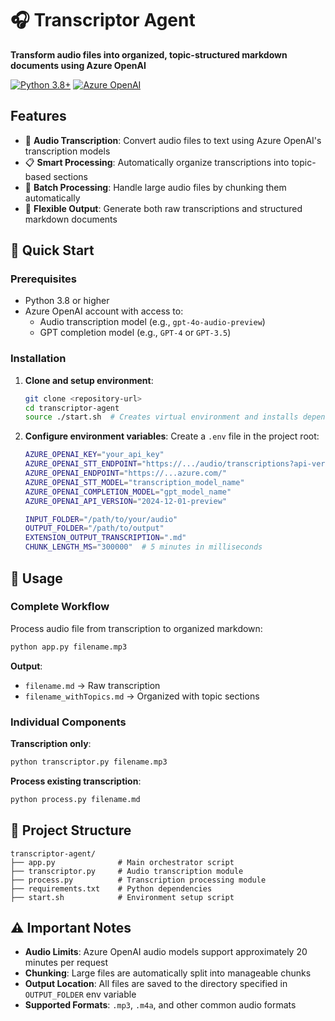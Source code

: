 
# 🎧 Transcriptor Agent

**Transform audio files into organized, topic-structured markdown documents using Azure OpenAI**

[![Python 3.8+](https://img.shields.io/badge/python-3.8+-blue.svg)](https://www.python.org/downloads/)
[![Azure OpenAI](https://img.shields.io/badge/Azure-OpenAI-orange.svg)](https://azure.microsoft.com/en-us/products/ai-services/openai-service)

## Features

- 🎵 **Audio Transcription**: Convert audio files to text using Azure OpenAI's transcription models
- 📋 **Smart Processing**: Automatically organize transcriptions into topic-based sections
- 🔄 **Batch Processing**: Handle large audio files by chunking them automatically
- 📁 **Flexible Output**: Generate both raw transcriptions and structured markdown documents

## 🚀 Quick Start

### Prerequisites

- Python 3.8 or higher
- Azure OpenAI account with access to:
    - Audio transcription model (e.g., `gpt-4o-audio-preview`)
    - GPT completion model (e.g., `GPT-4` or `GPT-3.5`)

### Installation

1. **Clone and setup environment**:
     ```bash
     git clone <repository-url>
     cd transcriptor-agent
     source ./start.sh  # Creates virtual environment and installs dependencies
     ```

2. **Configure environment variables**:
     Create a `.env` file in the project root:
     ```sh
     AZURE_OPENAI_KEY="your_api_key"
     AZURE_OPENAI_STT_ENDPOINT="https://.../audio/transcriptions?api-version=..."
     AZURE_OPENAI_ENDPOINT="https://...azure.com/"
     AZURE_OPENAI_STT_MODEL="transcription_model_name"
     AZURE_OPENAI_COMPLETION_MODEL="gpt_model_name"
     AZURE_OPENAI_API_VERSION="2024-12-01-preview"

     INPUT_FOLDER="/path/to/your/audio"
     OUTPUT_FOLDER="/path/to/output"
     EXTENSION_OUTPUT_TRANSCRIPTION=".md"
     CHUNK_LENGTH_MS="300000"  # 5 minutes in milliseconds
     ```

## 📖 Usage

### Complete Workflow
Process audio file from transcription to organized markdown:
```bash
python app.py filename.mp3
```

**Output**:
- `filename.md` → Raw transcription
- `filename_withTopics.md` → Organized with topic sections

### Individual Components

**Transcription only**:
```bash
python transcriptor.py filename.mp3
```

**Process existing transcription**:
```bash
python process.py filename.md
```

## 📂 Project Structure

```
transcriptor-agent/
├── app.py              # Main orchestrator script
├── transcriptor.py     # Audio transcription module
├── process.py          # Transcription processing module
├── requirements.txt    # Python dependencies
├── start.sh            # Environment setup script
```
     
## ⚠️ Important Notes

- **Audio Limits**: Azure OpenAI audio models support approximately 20 minutes per request
- **Chunking**: Large files are automatically split into manageable chunks
- **Output Location**: All files are saved to the directory specified in `OUTPUT_FOLDER` env variable
- **Supported Formats**: `.mp3`, `.m4a`, and other common audio formats

